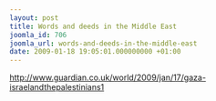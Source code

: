 ```yaml
---
layout: post
title: Words and deeds in the Middle East
joomla_id: 706
joomla_url: words-and-deeds-in-the-middle-east
date: 2009-01-18 19:05:01.000000000 +01:00
---
```

<a target="_blank" href="http://www.guardian.co.uk/world/2009/jan/17/gaza-israelandthepalestinians1 ">http://www.guardian.co.uk/world/2009/jan/17/gaza-israelandthepalestinians1 </a> 
